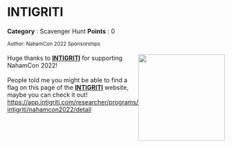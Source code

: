 # INTIGRITI

**Category** : Scavenger Hunt
**Points** : 0

<small>Author: NahamCon 2022 Sponsorships</small><br><br>
<img width="200px" class="img-fluid" style="float:right" src="https://johnhammond.org/static/misc/intigriti.png">
Huge thanks to <b><a href="https://www.intigriti.com/">INTIGRITI</a></b> for supporting NahamCon 2022!<br><br>
People told me you might be able to find a flag on this page of the <b><a href="https://www.intigriti.com/">INTIGRITI</a></b> website, maybe you can check it out! <a href="https://app.intigriti.com/researcher/programs/intigriti/nahamcon2022/detail">https://app.intigriti.com/researcher/programs/intigriti/nahamcon2022/detail</a>




